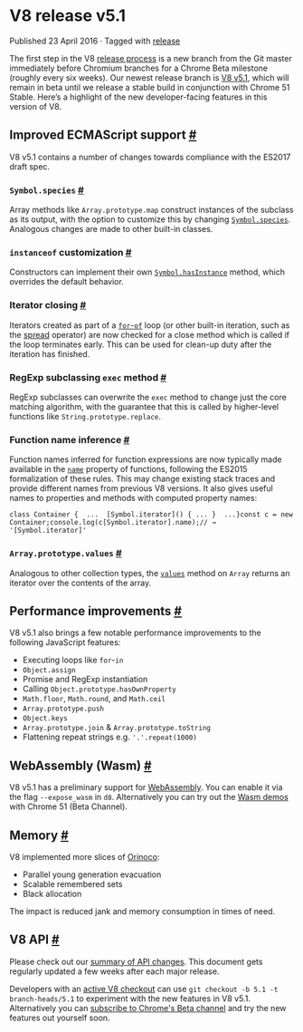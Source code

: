 V8 release v5.1
===============

Published 23 April 2016 · Tagged with [release](/blog/tags/release)

The first step in the V8 [release process](/docs/release-process) is a new branch from the Git master immediately before Chromium branches for a Chrome Beta milestone (roughly every six weeks). Our newest release branch is [V8 v5.1](https://chromium.googlesource.com/v8/v8.git/+log/branch-heads/5.1), which will remain in beta until we release a stable build in conjunction with Chrome 51 Stable. Here’s a highlight of the new developer-facing features in this version of V8.

Improved ECMAScript support [#](#improved-ecmascript-support)
-------------------------------------------------------------

V8 v5.1 contains a number of changes towards compliance with the ES2017 draft spec.

### `Symbol.species` [#](#symbol.species)

Array methods like `Array.prototype.map` construct instances of the subclass as its output, with the option to customize this by changing [`Symbol.species`](https://developer.mozilla.org/en-US/docs/Web/JavaScript/Reference/Global_Objects/Symbol/species). Analogous changes are made to other built-in classes.

### `instanceof` customization [#](#instanceof-customization)

Constructors can implement their own [`Symbol.hasInstance`](https://developer.mozilla.org/en-US/docs/Web/JavaScript/Reference/Global_Objects/Symbol#Other_symbols) method, which overrides the default behavior.

### Iterator closing [#](#iterator-closing)

Iterators created as part of a [`for`\-`of`](https://developer.mozilla.org/en-US/docs/Web/JavaScript/Reference/Statements/for...of) loop (or other built-in iteration, such as the [spread](https://developer.mozilla.org/en-US/docs/Web/JavaScript/Reference/Operators/Spread_operator) operator) are now checked for a close method which is called if the loop terminates early. This can be used for clean-up duty after the iteration has finished.

### RegExp subclassing `exec` method [#](#regexp-subclassing-exec-method)

RegExp subclasses can overwrite the `exec` method to change just the core matching algorithm, with the guarantee that this is called by higher-level functions like `String.prototype.replace`.

### Function name inference [#](#function-name-inference)

Function names inferred for function expressions are now typically made available in the [`name`](https://developer.mozilla.org/en-US/docs/Web/JavaScript/Reference/Global_Objects/Function/name) property of functions, following the ES2015 formalization of these rules. This may change existing stack traces and provide different names from previous V8 versions. It also gives useful names to properties and methods with computed property names:

    class Container {  ...  [Symbol.iterator]() { ... }  ...}const c = new Container;console.log(c[Symbol.iterator].name);// → '[Symbol.iterator]'

### `Array.prototype.values` [#](#array.prototype.values)

Analogous to other collection types, the [`values`](https://developer.mozilla.org/en-US/docs/Web/JavaScript/Reference/Global_Objects/Array/values) method on `Array` returns an iterator over the contents of the array.

Performance improvements [#](#performance-improvements)
-------------------------------------------------------

V8 v5.1 also brings a few notable performance improvements to the following JavaScript features:

*   Executing loops like `for`\-`in`
*   `Object.assign`
*   Promise and RegExp instantiation
*   Calling `Object.prototype.hasOwnProperty`
*   `Math.floor`, `Math.round`, and `Math.ceil`
*   `Array.prototype.push`
*   `Object.keys`
*   `Array.prototype.join` & `Array.prototype.toString`
*   Flattening repeat strings e.g. `'.'.repeat(1000)`

WebAssembly (Wasm) [#](#wasm)
-----------------------------

V8 v5.1 has a preliminary support for [WebAssembly](/blog/webassembly-experimental). You can enable it via the flag `--expose_wasm` in `d8`. Alternatively you can try out the [Wasm demos](https://webassembly.github.io/demo/) with Chrome 51 (Beta Channel).

Memory [#](#memory)
-------------------

V8 implemented more slices of [Orinoco](/blog/orinoco):

*   Parallel young generation evacuation
*   Scalable remembered sets
*   Black allocation

The impact is reduced jank and memory consumption in times of need.

V8 API [#](#v8-api)
-------------------

Please check out our [summary of API changes](https://bit.ly/v8-api-changes). This document gets regularly updated a few weeks after each major release.

Developers with an [active V8 checkout](https://v8.dev/docs/source-code#using-git) can use `git checkout -b 5.1 -t branch-heads/5.1` to experiment with the new features in V8 v5.1. Alternatively you can [subscribe to Chrome's Beta channel](https://www.google.com/chrome/browser/beta.html) and try the new features out yourself soon.